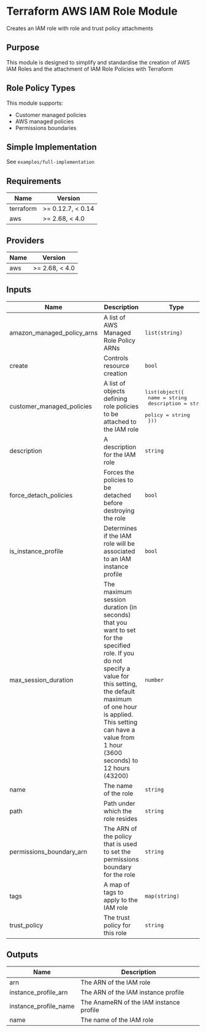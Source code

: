 # Terraform AWS IAM Role Module

Creates an IAM role with role and trust policy attachments

## Purpose

This module is designed to simplify and standardise the creation of AWS IAM Roles and the attachment of IAM Role Policies with Terraform

## Role Policy Types

This module supports:
- Customer managed policies
- AWS managed policies
- Permissions boundaries

## Simple Implementation

See `examples/full-implementation`

## Requirements

| Name | Version |
|------|---------|
| terraform | >= 0.12.7, < 0.14 |
| aws | >= 2.68, < 4.0 |

## Providers

| Name | Version |
|------|---------|
| aws | >= 2.68, < 4.0 |

## Inputs

| Name | Description | Type | Default | Required |
|------|-------------|------|---------|:--------:|
| amazon\_managed\_policy\_arns | A list of AWS Managed Role Policy ARNs | `list(string)` | `[]` | no |
| create | Controls resource creation | `bool` | `false` | no |
| customer\_managed\_policies | A list of objects defining role policies to be attached to the IAM role | <pre>list(object({<br>    name        = string<br>    description = string<br>    policy      = string<br>  }))</pre> | `[]` | no |
| description | A description for the IAM role | `string` | `""` | no |
| force\_detach\_policies | Forces the policies to be detached before destroying the role | `bool` | `false` | no |
| is\_instance\_profile | Determines if the IAM role will be associated to an IAM instance profile | `bool` | `false` | no |
| max\_session\_duration | The maximum session duration (in seconds) that you want to set for the specified role. If you do not specify a value for this setting, the default maximum of one hour is applied. This setting can have a value from 1 hour (3600 seconds) to 12 hours (43200) | `number` | `3600` | no |
| name | The name of the role | `string` | `""` | no |
| path | Path under which the role resides | `string` | `"/"` | no |
| permissions\_boundary\_arn | The ARN of the policy that is used to set the permissions boundary for the role | `string` | `""` | no |
| tags | A map of tags to apply to the IAM role | `map(string)` | `{}` | no |
| trust\_policy | The trust policy for this role | `string` | `""` | no |

## Outputs

| Name | Description |
|------|-------------|
| arn | The ARN of the IAM role |
| instance\_profile\_arn | The ARN of the IAM instance profile |
| instance\_profile\_name | The AnameRN of the IAM instance profile |
| name | The name of the IAM role |
